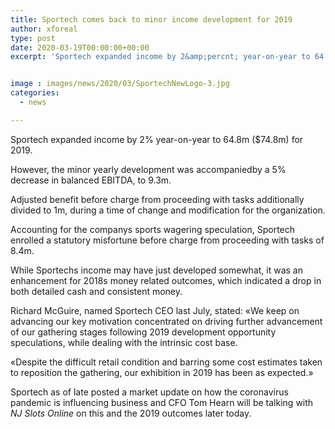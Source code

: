 ```yaml
---
title: Sportech comes back to minor income development for 2019
author: xforeal 
type: post
date: 2020-03-19T00:00:00+00:00
excerpt: 'Sportech expanded income by 2&amp;percnt; year-on-year to 64 '


image : images/news/2020/03/SportechNewLogo-3.jpg
categories:
  - news

---
```

Sportech expanded income by 2&percnt; year-on-year to 64.8m ($74.8m) for 2019. 

However, the minor yearly development was accompaniedby a 5&percnt; decrease in balanced EBITDA, to 9.3m. 

Adjusted benefit before charge from proceeding with tasks additionally divided to 1m, during a time of change and modification for the organization. 

Accounting for the companys sports wagering speculation, Sportech enrolled a statutory misfortune before charge from proceeding with tasks of 8.4m. 

While Sportechs income may have just developed somewhat, it was an enhancement for 2018s money related outcomes, which indicated a drop in both detailed cash and consistent money. 

Richard McGuire, named Sportech CEO last July, stated: &#171;We keep on advancing our key motivation concentrated on driving further advancement of our gathering stages following 2019 development opportunity speculations, while dealing with the intrinsic cost base. 

&#171;Despite the difficult retail condition and barring some cost estimates taken to reposition the gathering, our exhibition in 2019 has been as expected.&#187; 

Sportech as of late posted a market update on how the coronavirus pandemic is influencing business and CFO Tom Hearn will be talking with _NJ Slots Online_ on this and the 2019 outcomes later today.